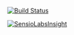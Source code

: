 [![Build Status](https://travis-ci.org/Tekstove/Tekstove-api.svg?branch=master)](https://travis-ci.org/Tekstove/Tekstove-api)

[![SensioLabsInsight](https://insight.sensiolabs.com/projects/432f818a-5b3e-41c2-a8a7-be070638d019/big.png)](https://insight.sensiolabs.com/projects/432f818a-5b3e-41c2-a8a7-be070638d019)
